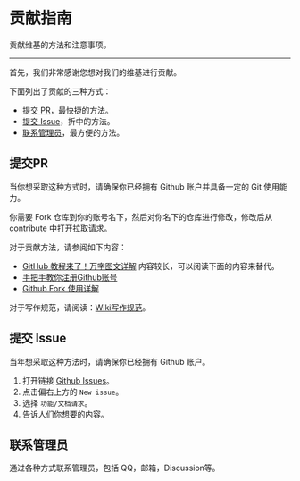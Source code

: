 # 贡献指南

贡献维基的方法和注意事项。

***

首先，我们非常感谢您想对我们的维基进行贡献。

下面列出了贡献的三种方式：
* [提交 PR](#提交pr)，最快捷的方法。
* [提交 Issue](#提交-issue)，折中的方法。
* [联系管理员](#联系管理员)，最方便的方法。


## 提交PR

当你想采取这种方式时，请确保你已经拥有 Github 账户并具备一定的 Git 使用能力。

你需要 Fork 仓库到你的账号名下，然后对你名下的仓库进行修改，修改后从 contribute 中打开拉取请求。

对于贡献方法，请参阅如下内容：
* [GitHub 教程来了！万字图文详解](https://zhuanlan.zhihu.com/p/369486197) 内容较长，可以阅读下面的内容来替代。
* [手把手教你注册Github账号](https://zhuanlan.zhihu.com/p/805391882)
* [Github Fork 使用详解](https://zhuanlan.zhihu.com/p/605697407)

对于写作规范，请阅读：[Wiki写作规范](wiki-writing-standards.md)。

## 提交 Issue

当年想采取这种方法时，请确保你已经拥有 Github 账户。

1. 打开链接 [Github Issues](https://github.com/RedStarMC/Wiki/issues)。
2. 点击偏右上方的 `New issue`。
3. 选择 `功能/文档请求`。
4. 告诉人们你想要的内容。

## 联系管理员

通过各种方式联系管理员，包括 QQ，邮箱，Discussion等。
